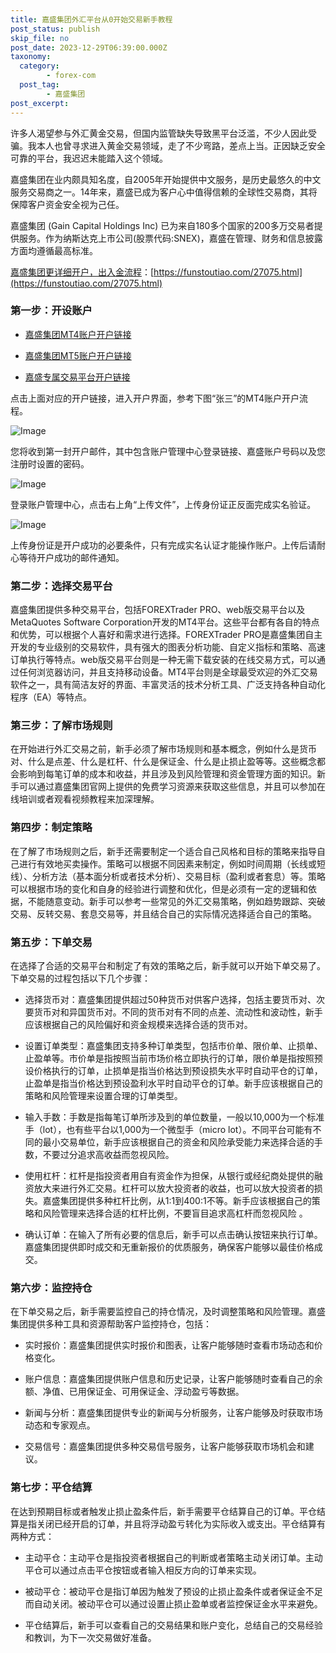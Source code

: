 ```yaml
---
title: 嘉盛集团外汇平台从0开始交易新手教程
post_status: publish
skip_file: no
post_date: 2023-12-29T06:39:00.000Z
taxonomy:
  category:
        - forex-com
  post_tag:
        - 嘉盛集团
post_excerpt: 
---
```

许多人渴望参与外汇黄金交易，但国内监管缺失导致黑平台泛滥，不少人因此受骗。我本人也曾寻求进入黄金交易领域，走了不少弯路，差点上当。正因缺乏安全可靠的平台，我迟迟未能踏入这个领域。

嘉盛集团在业内颇具知名度，自2005年开始提供中文服务，是历史最悠久的中文服务交易商之一。14年来，嘉盛已成为客户心中值得信赖的全球性交易商，其将保障客户资金安全视为己任。

嘉盛集团 (Gain Capital Holdings Inc) 已为来自180多个国家的200多万交易者提供服务。作为纳斯达克上市公司(股票代码:SNEX)，嘉盛在管理、财务和信息披露方面均遵循最高标准。

[嘉盛集团更详细开户，出入金流程](https://funstoutiao.com/27075.html)：[https://funstoutiao.com/27075.html](https://funstoutiao.com/27075.html)

### 第一步：开设账户

* [嘉盛集团MT4账户开户链接](https://s.ssgg.net/jsmt4)

* [嘉盛集团MT5账户开户链接](https://s.ssgg.net/jsmt5)

* [嘉盛专属交易平台开户链接](https://s.ssgg.net/js)

点击上面对应的开户链接，进入开户界面，参考下图“张三”的MT4账户开户流程。

![Image](https://prod-files-secure.s3.us-west-2.amazonaws.com/39ed1227-6d7d-4570-be36-9ccd4a2c4241/7a167aea-686b-400d-af59-4e18eb607a40/640.png?X-Amz-Algorithm=AWS4-HMAC-SHA256&X-Amz-Content-Sha256=UNSIGNED-PAYLOAD&X-Amz-Credential=ASIAZI2LB466464BXON7%2F20250701%2Fus-west-2%2Fs3%2Faws4_request&X-Amz-Date=20250701T221308Z&X-Amz-Expires=3600&X-Amz-Security-Token=IQoJb3JpZ2luX2VjEOb%2F%2F%2F%2F%2F%2F%2F%2F%2F%2FwEaCXVzLXdlc3QtMiJIMEYCIQC%2B%2B%2FGusBT1k11PuGINhmG1UA5dDRGTGxmHLAfNVTGAJAIhAJymtzZgUjsGiT1sSEXe%2FH60OlReBTJGdXz%2FZ4Yl80tLKogECN%2F%2F%2F%2F%2F%2F%2F%2F%2F%2F%2FwEQABoMNjM3NDIzMTgzODA1Igz1VoINP4ImKPoJfNQq3AMjJ54Mkgl3CAjCoavQFq4hBx9AtD32eRLCE6z4H8KkAtWQipRzonFhVNR6DqQNzs94DhDhm%2FlkZswjVA9VjFOPyi7a1%2Fa7v8cpxA18g8YHlo4RxDBUdzD9IGuV%2B7WsQZwmPRxnRBQVh2P4MeN1%2FkMdtgyszunXSYfHdd1%2FOk5qhghjIdEBWQFeYSxZ71mTFRd%2FXhyBJlQsVOHq5zPK7O3opribltDcxXhkMgfg0aGT39Xf%2BUdftABuhR0RrGfNClyVW3jnIbenriDeUIqUU3UmlqUVytSFpnMjW%2B%2BjrtWz9Dgzj3OF%2FxaEPv%2FT4NWYL78kmOn65GKu1q37VuNCEU%2FfCkOScwOSK5P0lG9DKMSHMIViG5J0oLF2N4lyMLHl6h96mBfCb3iQ%2BoK%2BW1pf2IYLi1v80c7bDGEg9GCuknFiWoVyHK2kEACSygVeTHYlUm0UlaJZ84piJ722bRN7GJSEh1kSaVRaS7kVyHZAOws%2Bed9hFFshE8XczicBjxwO6W4WIrhqIEDdTGNigpc5ZvM5A5FNvuS3WmXnT33NvO%2BukDc9eyHHDrdzDG%2Bz23asiWd%2BhJq1xpdhdExOvEyiHOQQkJdESeOs5uycUu8u2CUCWBpGyiVAQ3T4nqPLlDCTrZHDBjqkAUTQTPEtR1CL7zNWfBfxJIRN74KsEDsn2Mz3o%2F0ofMg0hT8ynUDiATMXALzVBmJLeVUawJ7omaqsD5AdFgEykl5KyYfbGpXZLLf3vFWjqqTPkjzsl9EjcANgUEBcijgQOHmMceoYXd7OZWvD2mJkuz1sdO0OOqVnH9jq0nZPA4hqcXL8eIiecwsF7veigUngS%2B%2Bdf621z6EEKlNDxjVK4KUHuyp0&X-Amz-Signature=6574825ffad8e6b04e1f86ca2ad45e3a8da5423aa0adcc5171e58bcfea3c4d2d&X-Amz-SignedHeaders=host&x-amz-checksum-mode=ENABLED&x-id=GetObject)

您将收到第一封开户邮件，其中包含账户管理中心登录链接、嘉盛账户号码以及您注册时设置的密码。

![Image](https://prod-files-secure.s3.us-west-2.amazonaws.com/39ed1227-6d7d-4570-be36-9ccd4a2c4241/eaa1c6b3-2877-4284-a0e1-530e222c27fb/image.png?X-Amz-Algorithm=AWS4-HMAC-SHA256&X-Amz-Content-Sha256=UNSIGNED-PAYLOAD&X-Amz-Credential=ASIAZI2LB466464BXON7%2F20250701%2Fus-west-2%2Fs3%2Faws4_request&X-Amz-Date=20250701T221308Z&X-Amz-Expires=3600&X-Amz-Security-Token=IQoJb3JpZ2luX2VjEOb%2F%2F%2F%2F%2F%2F%2F%2F%2F%2FwEaCXVzLXdlc3QtMiJIMEYCIQC%2B%2B%2FGusBT1k11PuGINhmG1UA5dDRGTGxmHLAfNVTGAJAIhAJymtzZgUjsGiT1sSEXe%2FH60OlReBTJGdXz%2FZ4Yl80tLKogECN%2F%2F%2F%2F%2F%2F%2F%2F%2F%2F%2FwEQABoMNjM3NDIzMTgzODA1Igz1VoINP4ImKPoJfNQq3AMjJ54Mkgl3CAjCoavQFq4hBx9AtD32eRLCE6z4H8KkAtWQipRzonFhVNR6DqQNzs94DhDhm%2FlkZswjVA9VjFOPyi7a1%2Fa7v8cpxA18g8YHlo4RxDBUdzD9IGuV%2B7WsQZwmPRxnRBQVh2P4MeN1%2FkMdtgyszunXSYfHdd1%2FOk5qhghjIdEBWQFeYSxZ71mTFRd%2FXhyBJlQsVOHq5zPK7O3opribltDcxXhkMgfg0aGT39Xf%2BUdftABuhR0RrGfNClyVW3jnIbenriDeUIqUU3UmlqUVytSFpnMjW%2B%2BjrtWz9Dgzj3OF%2FxaEPv%2FT4NWYL78kmOn65GKu1q37VuNCEU%2FfCkOScwOSK5P0lG9DKMSHMIViG5J0oLF2N4lyMLHl6h96mBfCb3iQ%2BoK%2BW1pf2IYLi1v80c7bDGEg9GCuknFiWoVyHK2kEACSygVeTHYlUm0UlaJZ84piJ722bRN7GJSEh1kSaVRaS7kVyHZAOws%2Bed9hFFshE8XczicBjxwO6W4WIrhqIEDdTGNigpc5ZvM5A5FNvuS3WmXnT33NvO%2BukDc9eyHHDrdzDG%2Bz23asiWd%2BhJq1xpdhdExOvEyiHOQQkJdESeOs5uycUu8u2CUCWBpGyiVAQ3T4nqPLlDCTrZHDBjqkAUTQTPEtR1CL7zNWfBfxJIRN74KsEDsn2Mz3o%2F0ofMg0hT8ynUDiATMXALzVBmJLeVUawJ7omaqsD5AdFgEykl5KyYfbGpXZLLf3vFWjqqTPkjzsl9EjcANgUEBcijgQOHmMceoYXd7OZWvD2mJkuz1sdO0OOqVnH9jq0nZPA4hqcXL8eIiecwsF7veigUngS%2B%2Bdf621z6EEKlNDxjVK4KUHuyp0&X-Amz-Signature=d8a95974499411da76af91a6b6dcac1d1aa9e1c3ad06a16864f8188c66bdbdbc&X-Amz-SignedHeaders=host&x-amz-checksum-mode=ENABLED&x-id=GetObject)

登录账户管理中心，点击右上角“上传文件”，上传身份证正反面完成实名验证。

![Image](https://prod-files-secure.s3.us-west-2.amazonaws.com/39ed1227-6d7d-4570-be36-9ccd4a2c4241/54090639-09fc-46b4-a135-e0289f707147/image.png?X-Amz-Algorithm=AWS4-HMAC-SHA256&X-Amz-Content-Sha256=UNSIGNED-PAYLOAD&X-Amz-Credential=ASIAZI2LB466464BXON7%2F20250701%2Fus-west-2%2Fs3%2Faws4_request&X-Amz-Date=20250701T221308Z&X-Amz-Expires=3600&X-Amz-Security-Token=IQoJb3JpZ2luX2VjEOb%2F%2F%2F%2F%2F%2F%2F%2F%2F%2FwEaCXVzLXdlc3QtMiJIMEYCIQC%2B%2B%2FGusBT1k11PuGINhmG1UA5dDRGTGxmHLAfNVTGAJAIhAJymtzZgUjsGiT1sSEXe%2FH60OlReBTJGdXz%2FZ4Yl80tLKogECN%2F%2F%2F%2F%2F%2F%2F%2F%2F%2F%2FwEQABoMNjM3NDIzMTgzODA1Igz1VoINP4ImKPoJfNQq3AMjJ54Mkgl3CAjCoavQFq4hBx9AtD32eRLCE6z4H8KkAtWQipRzonFhVNR6DqQNzs94DhDhm%2FlkZswjVA9VjFOPyi7a1%2Fa7v8cpxA18g8YHlo4RxDBUdzD9IGuV%2B7WsQZwmPRxnRBQVh2P4MeN1%2FkMdtgyszunXSYfHdd1%2FOk5qhghjIdEBWQFeYSxZ71mTFRd%2FXhyBJlQsVOHq5zPK7O3opribltDcxXhkMgfg0aGT39Xf%2BUdftABuhR0RrGfNClyVW3jnIbenriDeUIqUU3UmlqUVytSFpnMjW%2B%2BjrtWz9Dgzj3OF%2FxaEPv%2FT4NWYL78kmOn65GKu1q37VuNCEU%2FfCkOScwOSK5P0lG9DKMSHMIViG5J0oLF2N4lyMLHl6h96mBfCb3iQ%2BoK%2BW1pf2IYLi1v80c7bDGEg9GCuknFiWoVyHK2kEACSygVeTHYlUm0UlaJZ84piJ722bRN7GJSEh1kSaVRaS7kVyHZAOws%2Bed9hFFshE8XczicBjxwO6W4WIrhqIEDdTGNigpc5ZvM5A5FNvuS3WmXnT33NvO%2BukDc9eyHHDrdzDG%2Bz23asiWd%2BhJq1xpdhdExOvEyiHOQQkJdESeOs5uycUu8u2CUCWBpGyiVAQ3T4nqPLlDCTrZHDBjqkAUTQTPEtR1CL7zNWfBfxJIRN74KsEDsn2Mz3o%2F0ofMg0hT8ynUDiATMXALzVBmJLeVUawJ7omaqsD5AdFgEykl5KyYfbGpXZLLf3vFWjqqTPkjzsl9EjcANgUEBcijgQOHmMceoYXd7OZWvD2mJkuz1sdO0OOqVnH9jq0nZPA4hqcXL8eIiecwsF7veigUngS%2B%2Bdf621z6EEKlNDxjVK4KUHuyp0&X-Amz-Signature=8e569ea403bbc75e240f626bbfef8ca2711222bd929242677684c32e40839b19&X-Amz-SignedHeaders=host&x-amz-checksum-mode=ENABLED&x-id=GetObject)

上传身份证是开户成功的必要条件，只有完成实名认证才能操作账户。上传后请耐心等待开户成功的邮件通知。

### 第二步：选择交易平台

嘉盛集团提供多种交易平台，包括FOREXTrader PRO、web版交易平台以及MetaQuotes Software Corporation开发的MT4平台。这些平台都有各自的特点和优势，可以根据个人喜好和需求进行选择。FOREXTrader PRO是嘉盛集团自主开发的专业级别的交易软件，具有强大的图表分析功能、自定义指标和策略、高速订单执行等特点。web版交易平台则是一种无需下载安装的在线交易方式，可以通过任何浏览器访问，并且支持移动设备。MT4平台则是全球最受欢迎的外汇交易软件之一，具有简洁友好的界面、丰富灵活的技术分析工具、广泛支持各种自动化程序（EA）等特点。

### 第三步：了解市场规则

在开始进行外汇交易之前，新手必须了解市场规则和基本概念，例如什么是货币对、什么是点差、什么是杠杆、什么是保证金、什么是止损止盈等等。这些概念都会影响到每笔订单的成本和收益，并且涉及到风险管理和资金管理方面的知识。新手可以通过嘉盛集团官网上提供的免费学习资源来获取这些信息，并且可以参加在线培训或者观看视频教程来加深理解。

### 第四步：制定策略

在了解了市场规则之后，新手还需要制定一个适合自己风格和目标的策略来指导自己进行有效地买卖操作。策略可以根据不同因素来制定，例如时间周期（长线或短线）、分析方法（基本面分析或者技术分析）、交易目标（盈利或者套息）等。策略可以根据市场的变化和自身的经验进行调整和优化，但是必须有一定的逻辑和依据，不能随意变动。新手可以参考一些常见的外汇交易策略，例如趋势跟踪、突破交易、反转交易、套息交易等，并且结合自己的实际情况选择适合自己的策略。

### 第五步：下单交易

在选择了合适的交易平台和制定了有效的策略之后，新手就可以开始下单交易了。下单交易的过程包括以下几个步骤：

* 选择货币对：嘉盛集团提供超过50种货币对供客户选择，包括主要货币对、次要货币对和异国货币对。不同的货币对有不同的点差、流动性和波动性，新手应该根据自己的风险偏好和资金规模来选择合适的货币对。

* 设置订单类型：嘉盛集团支持多种订单类型，包括市价单、限价单、止损单、止盈单等。市价单是指按照当前市场价格立即执行的订单，限价单是指按照预设价格执行的订单，止损单是指当价格达到预设损失水平时自动平仓的订单，止盈单是指当价格达到预设盈利水平时自动平仓的订单。新手应该根据自己的策略和风险管理来设置合理的订单类型。

* 输入手数：手数是指每笔订单所涉及到的单位数量，一般以10,000为一个标准手（lot），也有些平台以1,000为一个微型手（micro lot）。不同平台可能有不同的最小交易单位，新手应该根据自己的资金和风险承受能力来选择合适的手数，不要过分追求高收益而忽视风险。

* 使用杠杆：杠杆是指投资者用自有资金作为担保，从银行或经纪商处提供的融资放大来进行外汇交易。杠杆可以放大投资者的收益，也可以放大投资者的损失。嘉盛集团提供多种杠杆比例，从1:1到400:1不等。新手应该根据自己的策略和风险管理来选择合适的杠杆比例，不要盲目追求高杠杆而忽视风险 。

* 确认订单：在输入了所有必要的信息后，新手可以点击确认按钮来执行订单。嘉盛集团提供即时成交和无重新报价的优质服务，确保客户能够以最佳价格成交。

### 第六步：监控持仓

在下单交易之后，新手需要监控自己的持仓情况，及时调整策略和风险管理。嘉盛集团提供多种工具和资源帮助客户监控持仓，包括：

* 实时报价：嘉盛集团提供实时报价和图表，让客户能够随时查看市场动态和价格变化。

* 账户信息：嘉盛集团提供账户信息和历史记录，让客户能够随时查看自己的余额、净值、已用保证金、可用保证金、浮动盈亏等数据。

* 新闻与分析：嘉盛集团提供专业的新闻与分析服务，让客户能够及时获取市场动态和专家观点。

* 交易信号：嘉盛集团提供多种交易信号服务，让客户能够获取市场机会和建议。

### 第七步：平仓结算

在达到预期目标或者触发止损止盈条件后，新手需要平仓结算自己的订单。平仓结算是指关闭已经开启的订单，并且将浮动盈亏转化为实际收入或支出。平仓结算有两种方式：

* 主动平仓：主动平仓是指投资者根据自己的判断或者策略主动关闭订单。主动平仓可以通过点击平仓按钮或者输入相反方向的订单来实现。

* 被动平仓：被动平仓是指订单因为触发了预设的止损止盈条件或者保证金不足而自动关闭。被动平仓可以通过设置止损止盈单或者监控保证金水平来避免。

* 平仓结算后，新手可以查看自己的交易结果和账户变化，总结自己的交易经验和教训，为下一次交易做好准备。